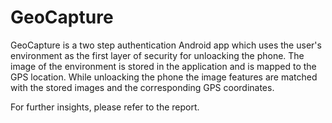 # GeoCapture

GeoCapture is a two step authentication Android app which uses the user's environment as the first layer of security for unloacking the phone. The image of the environment is stored in the application and is mapped to the GPS location. While unloacking the phone the image features are matched with the stored images and the corresponding GPS coordinates.

For further insights, please refer to the report.
